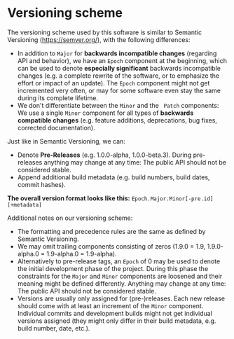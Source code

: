 # Versioning scheme

The versioning scheme used by this software is similar to Semantic Versioning (https://semver.org/), with the following differences:
* In addition to ```Major``` for **backwards incompatible changes** (regarding API and behavior), we have an ```Epoch``` component at the beginning, which can be used to denote **especially significant** backwards incompatible changes (e.g. a complete rewrite of the software, or to emphasize the effort or impact of an update). The ```Epoch``` component might not get incremented very often, or may for some software even stay the same during its complete lifetime.
* We don't differentiate between the ```Minor``` and the ``` Patch``` components: We use a single ```Minor``` component for all types of **backwards compatible changes** (e.g. feature additions, deprecations, bug fixes, corrected documentation).

Just like in Semantic Versioning, we can:
* Denote **Pre-Releases** (e.g. 1.0.0-alpha, 1.0.0-beta.3). During pre-releases anything may change at any time: The public API should not be considered stable.
* Append additional build metadata (e.g. build numbers, build dates, commit hashes).

**The overall version format looks like this:** ```Epoch.Major.Minor[-pre.id][+metadata]```

Additional notes on our versioning scheme:
* The formatting and precedence rules are the same as defined by Semantic Versioning.
* We may omit trailing components consisting of zeros (1.9.0 = 1.9, 1.9.0-alpha.0 = 1.9-alpha.0 = 1.9-alpha).
* Alternatively to pre-release tags, an ```Epoch``` of 0 may be used to denote the initial development phase of the project. During this phase the constraints for the ```Major``` and ```Minor``` components are loosened and their meaning might be defined differently. Anything may change at any time: The public API should not be considered stable.
* Versions are usually only assigned for (pre-)releases. Each new release should come with at least an increment of the ```Minor``` component. Individual commits and development builds might not get individual versions assigned (they might only differ in their build metadata, e.g. build number, date, etc.).
